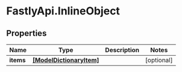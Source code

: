 # FastlyApi.InlineObject

## Properties

Name | Type | Description | Notes
------------ | ------------- | ------------- | -------------
**items** | [**[ModelDictionaryItem]**](ModelDictionaryItem.md) |  | [optional] 


